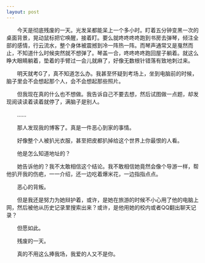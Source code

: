 ```yaml
---
layout: post
---
```

　　今天是彻底残废的一天。光发呆都能呆上一个多小时。盯着五分钟变黑一次的桌面背景，晃动鼠标把它唤醒，接着盯。要么就咚咚咚咚跑到书房去弹琴，倾注全部的感情，行云流水，整个身体被震撼到冷一阵热一阵。而琴声通常又是戛然而止，不知道什么时候突然就不想弹了。琴盖一合，咚咚咚咚跑回屋子躺着。就这么睁大眼睛躺着，垫着的手臂过一会儿就麻了，好像无数根针错落有致地刺过来。

　　明天就考G了，真不知道怎么办。我甚至怀疑到考场上，坐到电脑前的时候，脑子里会不会想起那个人，会不会想起那些照片。

　　但我现在真的什么也不想做。我告诉自己不要去想，然后试图做一点题，却发现阅读读着读着就停了，满脑子是别人。

　　……

　　那人发现我的博客了。真是一件恶心到家的事情。

　　好像整个人被扒光衣服，甚至把皮都扒掉给这个世界上你最恨的人看。

　　他是怎么知道地址的？

　　她告诉他的？我不太敢相信这个结论。我不敢相信她竟然会像个导游一样，帮他扒开我的伤疤，一一介绍，还一边吃着爆米花，一边指指点点。

　　恶心的背叛。

　　但是我还是努力为她辩护着，或许，是她在旅游的时候不小心用了他的电脑上网，然后被他从历史记录里搜索出来？或许，是他用她的校内或者QQ翻出聊天记录？

　　但愿如此。

　　残废的一天。

　　真的不用这么捧我场，我爱的人又不是你。